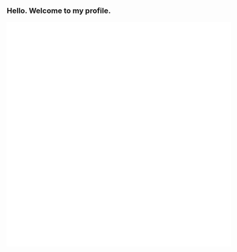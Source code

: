 ### Hello. Welcome to my profile.

![try this at home](https://raw.githubusercontent.com/khemritolya/khemritolya/master/produced.svg)
